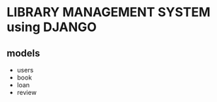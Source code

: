 <h1>LIBRARY MANAGEMENT SYSTEM using DJANGO</h1>

<h2>models</h2>
<ul>
<li>users</li>
<li>book</li>
<li>loan</li>
<li>review</li>
</ul>